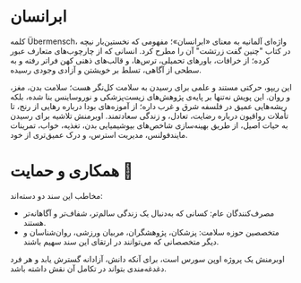 # ابرانسان
کلمه Übermensch، واژه‌ای آلمانیه به معنای «ابرانسان»؛ مفهومی که نخستین‌بار نیچه در کتاب "چنین گفت زرتشت" آن را مطرح کرد. انسانی که از چارچوب‌های متعارف عبور کرده؛ از خرافات، باورهای تحمیلی، ترس‌ها، و قالب‌های ذهنی کهن فراتر رفته و به سطحی از آگاهی، تسلط بر خویشتن و آزادی وجودی رسیده.

این ریپو، حرکتی مستند و علمی برای رسیدن به سلامت کل‌نگر هست؛ سلامت بدن، مغز، و روان. این پویش نه‌تنها بر پایه‌ی پژوهش‌های زیست‌پزشکی و نوروساینس بنا شده، بلکه ریشه‌هایی عمیق در فلسفه شرق و غرب داره؛ از آموزه‌های بودا درباره رهایی از رنج، تا تأملات رواقیون درباره رضایت، تعادل، و زندگی سعادتمند.
اوبرمنش تلاشیه برای رسیدن به حیات اصیل، از طریق بهینه‌سازی شاخص‌های بیوشیمیایی بدن، تغذیه، خواب، تمرینات مایندفولنس، مدیریت استرس، و درک عمیق‌تری از خود.

# همکاری و حمایت 🤝

مخاطب این سند دو دسته‌اند:
- مصرف‌کنندگان عام: کسانی که به‌دنبال یک زندگی سالم‌تر، شفاف‌تر و آگاهانه‌تر هستند.
- متخصصین حوزه سلامت: پزشکان، پژوهشگران، مربیان ورزشی، روان‌شناسان و دیگر متخصصانی که می‌توانند در ارتقای این سند سهیم باشند.

اوبرمنش یک پروژه اوپن سورس است، برای آنکه دانش، آزادانه گسترش یابد و هر فرد دغدغه‌مندی بتواند در تکامل آن نقش داشته باشد.